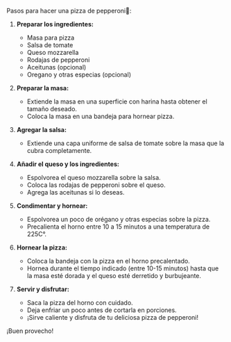 Pasos para hacer una pizza de pepperoni🍕:

1. **Preparar los ingredientes:**
   - Masa para pizza
   - Salsa de tomate
   - Queso mozzarella
   - Rodajas de pepperoni
   - Aceitunas (opcional)
   - Oregano y otras especias (opcional)

2. **Preparar la masa:**
   - Extiende la masa en una superficie con harina hasta obtener el tamaño deseado.
   - Coloca la masa en una bandeja para hornear pizza.

3. **Agregar la salsa:**
   - Extiende una capa uniforme de salsa de tomate sobre la masa que la cubra completamente.

4. **Añadir el queso y los ingredientes:**
   - Espolvorea el queso mozzarella sobre la salsa.
   - Coloca las rodajas de pepperoni sobre el queso.
   - Agrega las aceitunas si lo deseas.

5. **Condimentar y hornear:**
   - Espolvorea un poco de orégano y otras especias sobre la pizza.
   - Precalienta el horno entre 10 a 15 minutos a una temperatura de 225C°.

6. **Hornear la pizza:**
   - Coloca la bandeja con la pizza en el horno precalentado.
   - Hornea durante el tiempo indicado (entre 10-15 minutos) hasta que la masa esté dorada y el queso esté derretido y burbujeante.

7. **Servir y disfrutar:**
   - Saca la pizza del horno con cuidado.
   - Deja enfriar un poco antes de cortarla en porciones.
   - ¡Sirve caliente y disfruta de tu deliciosa pizza de pepperoni!

¡Buen provecho!

